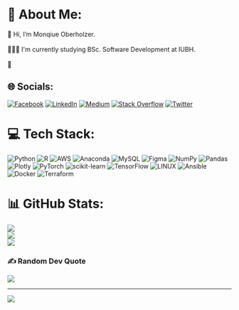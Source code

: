 # 💫 About Me:
👋 Hi, I’m Monqiue Oberholzer.<br><br>👩🏻‍💻 I'm currently studying BSc. Software Development at IUBH.<br><br>👀


## 🌐 Socials:
[![Facebook](https://img.shields.io/badge/Facebook-%231877F2.svg?logo=Facebook&logoColor=white)](https://facebook.com/monique.oberholzer.520) [![LinkedIn](https://img.shields.io/badge/LinkedIn-%230077B5.svg?logo=linkedin&logoColor=white)](https://linkedin.com/in/monique-copywriting) [![Medium](https://img.shields.io/badge/Medium-12100E?logo=medium&logoColor=white)](https://medium.com/@monique_88035) [![Stack Overflow](https://img.shields.io/badge/-Stackoverflow-FE7A16?logo=stack-overflow&logoColor=white)](https://stackoverflow.com/users/22168231) [![Twitter](https://img.shields.io/badge/Twitter-%231DA1F2.svg?logo=Twitter&logoColor=white)](https://twitter.com/https://twitter.com/HelloMoniqueO) 

# 💻 Tech Stack:
![Python](https://img.shields.io/badge/python-3670A0?style=flat&logo=python&logoColor=ffdd54) ![R](https://img.shields.io/badge/r-%23276DC3.svg?style=flat&logo=r&logoColor=white) ![AWS](https://img.shields.io/badge/AWS-%23FF9900.svg?style=flat&logo=amazon-aws&logoColor=white) ![Anaconda](https://img.shields.io/badge/Anaconda-%2344A833.svg?style=flat&logo=anaconda&logoColor=white) ![MySQL](https://img.shields.io/badge/mysql-%2300f.svg?style=flat&logo=mysql&logoColor=white) 	![Figma](https://img.shields.io/badge/figma-%23F24E1E.svg?style=flat&logo=figma&logoColor=white) ![NumPy](https://img.shields.io/badge/numpy-%23013243.svg?style=flat&logo=numpy&logoColor=white) ![Pandas](https://img.shields.io/badge/pandas-%23150458.svg?style=flat&logo=pandas&logoColor=white) ![Plotly](https://img.shields.io/badge/Plotly-%233F4F75.svg?style=flat&logo=plotly&logoColor=white) ![PyTorch](https://img.shields.io/badge/PyTorch-%23EE4C2C.svg?style=flat&logo=PyTorch&logoColor=white) ![scikit-learn](https://img.shields.io/badge/scikit--learn-%23F7931E.svg?style=flat&logo=scikit-learn&logoColor=white) ![TensorFlow](https://img.shields.io/badge/TensorFlow-%23FF6F00.svg?style=flat&logo=TensorFlow&logoColor=white) ![LINUX](https://img.shields.io/badge/Linux-FCC624?style=flat&logo=linux&logoColor=black) ![Ansible](https://img.shields.io/badge/ansible-%231A1918.svg?style=flat&logo=ansible&logoColor=white) ![Docker](https://img.shields.io/badge/docker-%230db7ed.svg?style=flat&logo=docker&logoColor=white) ![Terraform](https://img.shields.io/badge/terraform-%235835CC.svg?style=flat&logo=terraform&logoColor=white)
# 📊 GitHub Stats:
![](https://github-readme-stats.vercel.app/api?username=Monique-Oberholzer&theme=radical&hide_border=true&include_all_commits=true&count_private=true)<br/>
![](https://github-readme-streak-stats.herokuapp.com/?user=Monique-Oberholzer&theme=radical&hide_border=true)<br/>
![](https://github-readme-stats.vercel.app/api/top-langs/?username=Monique-Oberholzer&theme=radical&hide_border=true&include_all_commits=true&count_private=true&layout=compact)

### ✍️ Random Dev Quote
![](https://quotes-github-readme.vercel.app/api?type=horizontal&theme=radical)

---
[![](https://visitcount.itsvg.in/api?id=Monique-Oberholzer&icon=6&color=5)](https://visitcount.itsvg.in)

<!-- Proudly created with GPRM ( https://gprm.itsvg.in ) -->
<!---
Monique-Oberholzer/Monique-Oberholzer is a ✨ special ✨ repository because its `README.md` (this file) appears on your GitHub profile.
You can click the Preview link to take a look at your changes.
--->
